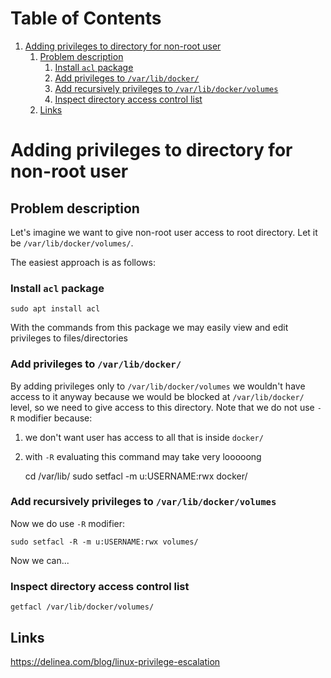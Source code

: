 
# Table of Contents

1.  [Adding privileges to directory for non-root user](#org4cfada4)
    1.  [Problem description](#org82a02bf)
        1.  [Install `acl` package](#orgc5f6c9d)
        2.  [Add privileges to `/var/lib/docker/`](#orge90f1e4)
        3.  [Add <span class="underline">recursively</span> privileges to `/var/lib/docker/volumes`](#orgd23358f)
        4.  [Inspect directory access control list](#org25a993a)
    2.  [Links](#org7ea0b41)



<a id="org4cfada4"></a>

# Adding privileges to directory for non-root user


<a id="org82a02bf"></a>

## Problem description

Let's imagine we want to give non-root user access to root directory.
Let it be `/var/lib/docker/volumes/`.

The easiest approach is as follows:


<a id="orgc5f6c9d"></a>

### Install `acl` package

    sudo apt install acl

With the commands from this package we may easily view and edit
privileges to files/directories


<a id="orge90f1e4"></a>

### Add privileges to `/var/lib/docker/`

By adding privileges only to `/var/lib/docker/volumes` we wouldn't
have access to it anyway because we would be blocked at
`/var/lib/docker/` level, so we need to give access to this directory.
Note that we do not use `-R` modifier because:

1.  we don't want user has access to all that is inside `docker/`
2.  with `-R` evaluating this command may take very looooong

    cd /var/lib/
    sudo setfacl -m u:USERNAME:rwx docker/


<a id="orgd23358f"></a>

### Add <span class="underline">recursively</span> privileges to `/var/lib/docker/volumes`

Now we do use  `-R` modifier:

    sudo setfacl -R -m u:USERNAME:rwx volumes/

Now we can...


<a id="org25a993a"></a>

### Inspect directory access control list

    getfacl /var/lib/docker/volumes/


<a id="org7ea0b41"></a>

## Links

<https://delinea.com/blog/linux-privilege-escalation>

